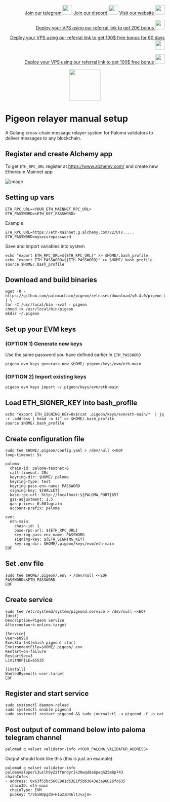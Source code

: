 <p style="font-size:14px" align="right">
<a href="https://t.me/kjnotes" target="_blank">Join our telegram <img src="https://user-images.githubusercontent.com/50621007/183283867-56b4d69f-bc6e-4939-b00a-72aa019d1aea.png" width="30"/></a>
<a href="https://discord.gg/fRVzvPBh" target="_blank">Join our discord <img src="https://user-images.githubusercontent.com/50621007/176236430-53b0f4de-41ff-41f7-92a1-4233890a90c8.png" width="30"/></a>
<a href="https://kjnodes.com/" target="_blank">Visit our website <img src="https://user-images.githubusercontent.com/50621007/168689709-7e537ca6-b6b8-4adc-9bd0-186ea4ea4aed.png" width="30"/></a>
</p>

<p style="font-size:14px" align="right">
<a href="https://hetzner.cloud/?ref=y8pQKS2nNy7i" target="_blank">Deploy your VPS using our referral link to get 20€ bonus <img src="https://user-images.githubusercontent.com/50621007/174612278-11716b2a-d662-487e-8085-3686278dd869.png" width="30"/></a>
</p>
<p style="font-size:14px" align="right">
<a href="https://m.do.co/c/17b61545ca3a" target="_blank">Deploy your VPS using our referral link to get 100$ free bonus for 60 days <img src="https://user-images.githubusercontent.com/50621007/183284313-adf81164-6db4-4284-9ea0-bcb841936350.png" width="30"/></a>
</p>
<p style="font-size:14px" align="right">
<a href="https://www.vultr.com/?ref=7418642" target="_blank">Deploy your VPS using our referral link to get 100$ free bonus <img src="https://user-images.githubusercontent.com/50621007/183284971-86057dc2-2009-4d40-a1d4-f0901637033a.png" width="30"/></a>
</p>

<p align="center">
  <img height="100" height="auto" src="https://user-images.githubusercontent.com/50621007/172488614-7d93b016-5fe4-4a51-99e2-67da5875ab7a.png">
</p>

# Pigeon relayer manual setup
A Golang cross-chain message relayer system for Paloma validators to deliver messages to any blockchain.

## Register and create Alchemy app
To get `ETH_RPC_URL` register at https://www.alchemy.com/ and create new Ethereum Mainnet app

![image](https://user-images.githubusercontent.com/50621007/178287931-d190db26-6b8f-4e05-863d-293a97f3a546.png)

## Setting up vars
```
ETH_RPC_URL=<YOUR_ETH_MAINNET_RPC_URL>
ETH_PASSWORD=<ETH_KEY_PASSWORD>
```

Example
```
ETH_RPC_URL=https://eth-mainnet.g.alchemy.com/v2/UTv.....
ETH_PASSWORD=mysecurepassword
```

Save and import variables into system
```
echo "export ETH_RPC_URL=${ETH_RPC_URL}" >> $HOME/.bash_profile
echo "export ETH_PASSWORD=${ETH_PASSWORD}" >> $HOME/.bash_profile
source $HOME/.bash_profile
```

## Download and build binaries
```
wget -O - https://github.com/palomachain/pigeon/releases/download/v0.4.0/pigeon_0.4.0_Linux_x86_64v3.tar.gz | \
tar -C /usr/local/bin -xvzf - pigeon
chmod +x /usr/local/bin/pigeon
mkdir ~/.pigeon
```

## Set up your EVM keys
### (OPTION 1) Generate new keys
Use the same password you have defined earlier in `ETH_PASSWORD`
```
pigeon evm keys generate-new $HOME/.pigeon/keys/evm/eth-main
```
### (OPTION 2) Import existing keys
```
pigeon evm keys import ~/.pigeon/keys/evm/eth-main
```

## Load ETH_SIGNER_KEY into bash_profile
```
echo "export ETH_SIGNING_KEY=0x$(cat .pigeon/keys/evm/eth-main/*  | jq -r .address | head -n 1)" >> $HOME/.bash_profile
source $HOME/.bash_profile
```

## Create configuration file
```
sudo tee $HOME/.pigeon/config.yaml > /dev/null <<EOF
loop-timeout: 5s

paloma:
  chain-id: paloma-testnet-6
  call-timeout: 20s
  keyring-dir: $HOME/.paloma
  keyring-type: test
  keyring-pass-env-name: PASSWORD
  signing-key: ${WALLET}
  base-rpc-url: http://localhost:${PALOMA_PORT}657
  gas-adjustment: 1.5
  gas-prices: 0.001ugrain
  account-prefix: paloma

evm:
  eth-main:
    chain-id: 1
    base-rpc-url: ${ETH_RPC_URL}
    keyring-pass-env-name: PASSWORD
    signing-key: ${ETH_SIGNING_KEY}
    keyring-dir: $HOME/.pigeon/keys/evm/eth-main
EOF
```

## Set .env file
```
sudo tee $HOME/.pigeon/.env > /dev/null <<EOF
PASSWORD=$ETH_PASSWORD
EOF
```


## Create service
```
sudo tee /etc/systemd/system/pigeond.service > /dev/null <<EOF
[Unit]
Description=Pigeon Service
After=network-online.target

[Service]
User=$USER
ExecStart=$(which pigeon) start
EnvironmentFile=$HOME/.pigeon/.env
Restart=on-failure
RestartSec=3
LimitNOFILE=65535

[Install]
WantedBy=multi-user.target
EOF
```

## Register and start service
```
sudo systemctl daemon-reload
sudo systemctl enable pigeond
sudo systemctl restart pigeond && sudo journalctl -u pigeond -f -o cat
```

## Post output of command below into paloma telegram channel
```
palomad q valset validator-info <YOUR_PALOMA_VALIDATOR_ADDRESS>
```

Output should look like this (this is just an example):
```
palomad q valset validator-info palomavaloper13uslh0y22ffnndyr3x30wqd8a6peqh25m8p743
chainInfos:
- address: 0x63f55bc560E981d53E1f5bb3643e3a96D26fc635
  chainID: eth-main
  chainType: EVM
  pubkey: Y/VbxWDpgdU+H1uzZD46ltJvxjU=
```
